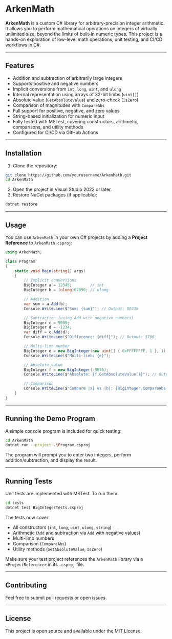 # ArkenMath

**ArkenMath** is a custom C# library for arbitrary-precision integer arithmetic. It allows you to perform mathematical operations on integers of virtually unlimited size, beyond the limits of built-in numeric types. This project is a hands-on exploration of low-level math operations, unit testing, and CI/CD workflows in C#.

---

## Features

* Addition and subtraction of arbitrarily large integers
* Supports positive and negative numbers
* Implicit conversions from `int`, `long`, `uint`, and `ulong`
* Internal representation using arrays of 32-bit limbs (`uint[]`)
* Absolute value (`GetAbsoluteValue`) and zero-check (`IsZero`)
* Comparison of magnitudes with `CompareAbs`
* Full support for positive, negative, and zero values
* String-based initialization for numeric input
* Fully tested with MSTest, covering constructors, arithmetic, comparisons, and utility methods
* Configured for CI/CD via GitHub Actions

---

## Installation

1. Clone the repository:

```bash
git clone https://github.com/yourusername/ArkenMath.git
cd ArkenMath
```

2. Open the project in Visual Studio 2022 or later.
3. Restore NuGet packages (if applicable):

```bash
dotnet restore
```

---

## Usage

You can use `ArkenMath` in your own C# projects by adding a **Project Reference** to `ArkenMath.csproj`:

```csharp
using ArkenMath;

class Program
{
    static void Main(string[] args)
    {
        // Implicit conversions
        BigInteger a = 12345;        // int
        BigInteger b = (ulong)67890; // ulong

        // Addition
        var sum = a.Add(b);
        Console.WriteLine($"Sum: {sum}"); // Output: 80235

        // Subtraction (using Add with negative numbers)
        BigInteger c = 5000;
        BigInteger d = -1234;
        var diff = c.Add(d);
        Console.WriteLine($"Difference: {diff}"); // Output: 3766

        // Multi-limb number
        BigInteger e = new BigInteger(new uint[] { 0xFFFFFFFF, 1 }, 1); // Large number across two limbs
        Console.WriteLine($"Multi-limb: {e}");

        // Absolute value
        BigInteger f = new BigInteger(-9876);
        Console.WriteLine($"Absolute: {f.GetAbsoluteValue()}"); // Output: 9876

        // Comparison
        Console.WriteLine($"Compare |a| vs |b|: {BigInteger.CompareAbs(a, b)}"); // -1, 0, or 1
    }
}
```

---

## Running the Demo Program

A simple console program is included for quick testing:

```bash
cd ArkenMath
dotnet run --project .\Program.csproj
```

The program will prompt you to enter two integers, perform addition/subtraction, and display the result.

---

## Running Tests

Unit tests are implemented with MSTest. To run them:

```bash
cd tests
dotnet test BigIntegerTests.csproj
```

The tests now cover:

* All constructors (`int`, `long`, `uint`, `ulong`, `string`)
* Arithmetic (`Add` and subtraction via `Add` with negative values)
* Multi-limb numbers
* Comparison (`CompareAbs`)
* Utility methods (`GetAbsoluteValue`, `IsZero`)

Make sure your test project references the `ArkenMath` library via a `<ProjectReference>` in its `.csproj` file.

---

## Contributing

Feel free to submit pull requests or open issues.

---

## License

This project is open source and available under the MIT License.

